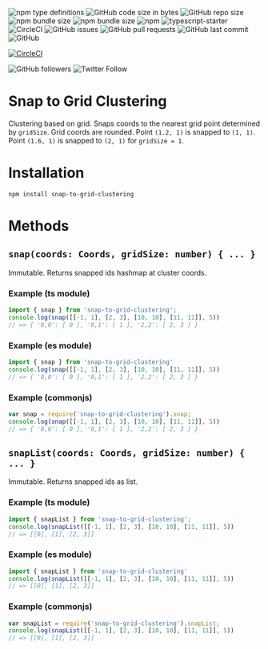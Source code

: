 ![npm type definitions](https://img.shields.io/npm/types/snap-to-grid-clustering.svg)
![GitHub code size in bytes](https://img.shields.io/github/languages/code-size/konradst/snap-to-grid-clustering.svg)
![GitHub repo size](https://img.shields.io/github/repo-size/konradst/snap-to-grid-clustering.svg)
![npm bundle size](https://img.shields.io/bundlephobia/min/snap-to-grid-clustering.svg)
![npm bundle size](https://img.shields.io/bundlephobia/minzip/snap-to-grid-clustering.svg)
![npm](https://img.shields.io/npm/v/snap-to-grid-clustering.svg)
![typescript-starter](https://img.shields.io/badge/boilerplate-typescript--starter-blue.svg)
![CircleCI](https://img.shields.io/circleci/build/github/konradst/snap-to-grid-clustering.svg)
![GitHub issues](https://img.shields.io/github/issues/konradst/snap-to-grid-clustering.svg)
![GitHub pull requests](https://img.shields.io/github/issues-pr/konradst/snap-to-grid-clustering.svg)
![GitHub last commit](https://img.shields.io/github/last-commit/konradst/snap-to-grid-clustering.svg)
![GitHub](https://img.shields.io/github/license/konradst/snap-to-grid-clustering.svg)

[![CircleCI](https://circleci.com/gh/konradst/snap-to-grid-clustering.svg?style=svg)](https://circleci.com/gh/konradst/snap-to-grid-clustering)

![GitHub followers](https://img.shields.io/github/followers/konradst.svg?style=social)
![Twitter Follow](https://img.shields.io/twitter/follow/konradst1.svg?style=social)

# Snap to Grid Clustering

Clustering based on grid. Snaps coords to the nearest grid point determined by `gridSize`. Grid coords are rounded. Point `(1.2, 1)` is snapped to `(1, 1)`. Point `(1.6, 1)` is snapped to `(2, 1)` for `gridSize = 1`.

# Installation
```
npm install snap-to-grid-clustering
```

# Methods

## ```snap(coords: Coords, gridSize: number) { ... }```

Immutable. Returns snapped ids hashmap at cluster coords.

### Example (ts module)
```ts
import { snap } from 'snap-to-grid-clustering';
console.log(snap([[-1, 1], [2, 3], [10, 10], [11, 11]], 5))
// => { '0,0': [ 0 ], '0,1': [ 1 ], '2,2': [ 2, 3 ] }
```
### Example (es module)
```js
import { snap } from 'snap-to-grid-clustering'
console.log(snap([[-1, 1], [2, 3], [10, 10], [11, 11]], 5))
// => { '0,0': [ 0 ], '0,1': [ 1 ], '2,2': [ 2, 3 ] }
```
### Example (commonjs)
```js
var snap = require('snap-to-grid-clustering').snap;
console.log(snap([[-1, 1], [2, 3], [10, 10], [11, 11]], 5))
// => { '0,0': [ 0 ], '0,1': [ 1 ], '2,2': [ 2, 3 ] }
```

## ```snapList(coords: Coords, gridSize: number) { ... }```

Immutable. Returns snapped ids as list.

### Example (ts module)
```ts
import { snapList } from 'snap-to-grid-clustering';
console.log(snapList([[-1, 1], [2, 3], [10, 10], [11, 11]], 5))
// => [[0], [1], [2, 3]]
```
### Example (es module)
```js
import { snapList } from 'snap-to-grid-clustering'
console.log(snapList([[-1, 1], [2, 3], [10, 10], [11, 11]], 5))
// => [[0], [1], [2, 3]]
```
### Example (commonjs)
```js
var snapList = require('snap-to-grid-clustering').snapList;
console.log(snapList([[-1, 1], [2, 3], [10, 10], [11, 11]], 5))
// => [[0], [1], [2, 3]]
```
